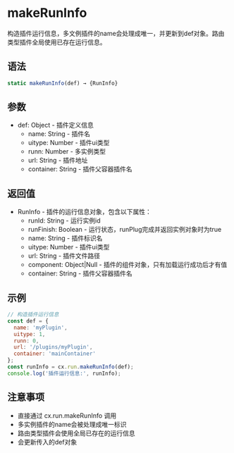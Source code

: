 # makeRunInfo

构造插件运行信息，多文例插件的name会处理成唯一，并更新到def对象。路由类型插件全局使用已存在运行信息。

## 语法

```javascript
static makeRunInfo(def) → {RunInfo}
```

## 参数

- def: Object - 插件定义信息
  - name: String - 插件名
  - uitype: Number - 插件ui类型
  - runn: Number - 多实例类型
  - url: String - 插件地址
  - container: String - 插件父容器插件名

## 返回值

- RunInfo - 插件的运行信息对象，包含以下属性：
  - runId: String - 运行实例id
  - runFinish: Boolean - 运行状态，runPlug完成并返回实例对象时为true
  - name: String - 插件标识名
  - uitype: Number - 插件ui类型
  - url: String - 插件文件路径
  - component: Object|Null - 插件的组件对象，只有加载运行成功后才有值
  - container: String - 插件父容器插件名

## 示例

```javascript
// 构造插件运行信息
const def = {
  name: 'myPlugin',
  uitype: 1,
  runn: 0,
  url: '/plugins/myPlugin',
  container: 'mainContainer'
};
const runInfo = cx.run.makeRunInfo(def);
console.log('插件运行信息:', runInfo);
```

## 注意事项

- 直接通过 cx.run.makeRunInfo 调用
- 多实例插件的name会被处理成唯一标识
- 路由类型插件会使用全局已存在的运行信息
- 会更新传入的def对象 